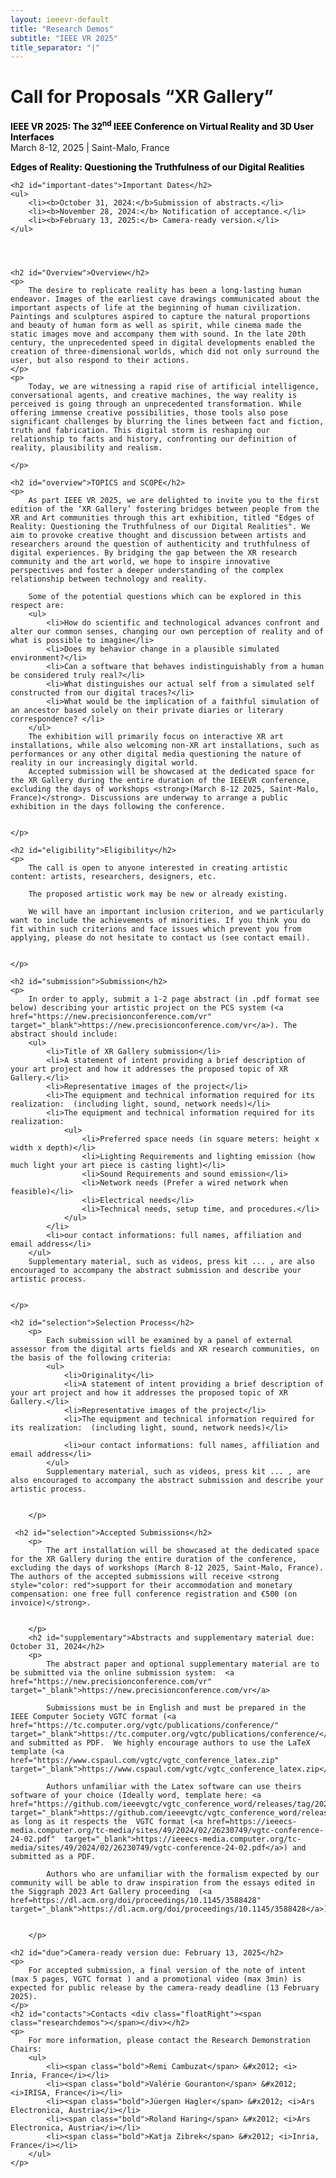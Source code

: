 ```yaml
---
layout: ieeevr-default
title: "Research Demos"
subtitle: "IEEE VR 2025"
title_separator: "|"
---
```


<script type="text/javascript">
    $(document).ready(function(){
		var email = ""; 
		var domain = "ieeevr.org"; 

	    email = "researchdemos2025"; 		
		$(".researchdemos").html("<span class='text-nowrap'><a href=javascript:location='" + "mail" + "to:" + email + "@" + domain + "'><i class='fas fa-fw fa-envelope-square emailIconSm' style=''></i><i class='emailTextSm'>" + email + "@" + domain + "</a></i></span>");            
	});
</script>

<div>
    <h1 id="cfp-demos">Call for Proposals <strong>“XR Gallery”</strong>
<div class="floatRight"><span class="researchdemos"></span></div></h1>
    <p>
        <strong style="color: black">IEEE VR 2025: The 32<sup>nd</sup> IEEE Conference on Virtual Reality and 3D User Interfaces</strong><br />
            March 8-12, 2025 | Saint-Malo, France
    </p> 
      <p>
        <strong style="color: black">Edges of Reality: Questioning the Truthfulness of our Digital Realities</strong><br />
    </p>   
</div>

<div>

    <h2 id="important-dates">Important Dates</h2>
    <ul>
        <li><b>October 31, 2024:</b>Submission of abstracts.</li>
        <li><b>November 28, 2024:</b> Notification of acceptance.</li>
        <li><b>February 13, 2025:</b> Camera-ready version.</li>
    </ul>
 
  
   

    <h2 id="Overview">Overview</h2>
    <p>
        The desire to replicate reality has been a long-lasting human endeavor. Images of the earliest cave drawings communicated about the important aspects of life at the beginning of human civilization. Paintings and sculptures aspired to capture the natural proportions and beauty of human form as well as spirit, while cinema made the static images move and accompany them with sound. In the late 20th century, the unprecedented speed in digital developments enabled the creation of three-dimensional worlds, which did not only surround the user, but also respond to their actions.
    </p>
    <p>
        Today, we are witnessing a rapid rise of artificial intelligence, conversational agents, and creative machines, the way reality is perceived is going through an unprecedented transformation. While offering immense creative possibilities, those tools also pose significant challenges by blurring the lines between fact and fiction, truth and fabrication. This digital storm is reshaping our relationship to facts and history, confronting our definition of reality, plausibility and realism.

    </p>

    <h2 id="overview">TOPICS and SCOPE</h2>
    <p>
        As part IEEE VR 2025, we are delighted to invite you to the first edition of the ‘XR Gallery’ fostering bridges between people from the XR and Art communities through this art exhibition, titled "Edges of Reality: Questioning the Truthfulness of our Digital Realities". We aim to provoke creative thought and discussion between artists and researchers around the question of authenticity and truthfulness of digital experiences. By bridging the gap between the XR research community and the art world, we hope to inspire innovative perspectives and foster a deeper understanding of the complex relationship between technology and reality.
       
        Some of the potential questions which can be explored in this respect are: 
        <ul>
            <li>How do scientific and technological advances confront and alter our common senses, changing our own perception of reality and of what is possible to imagine</li>
            <li>Does my behavior change in a plausible simulated environment?</li>
            <li>Can a software that behaves indistinguishably from a human be considered truly real?</li>
            <li>What distinguishes our actual self from a simulated self constructed from our digital traces?</li>
            <li>What would be the implication of a faithful simulation of an ancestor based solely on their private diaries or literary correspondence? </li>
        </ul>
        The exhibition will primarily focus on interactive XR art installations, while also welcoming non-XR art installations, such as performances or any other digital media questioning the nature of reality in our increasingly digital world. 
        Accepted submission will be showcased at the dedicated space for the XR Gallery during the entire duration of the IEEEVR conference, excluding the days of workshops <strong>(March 8-12 2025, Saint-Malo, France)</strong>. Discussions are underway to arrange a public exhibition in the days following the conference.

    
    </p>
    
    <h2 id="eligibility">Eligibility</h2>
    <p>
        The call is open to anyone interested in creating artistic content: artists, researchers, designers, etc.
        
        The proposed artistic work may be new or already existing.
        
        We will have an important inclusion criterion, and we particularly want to include the achievements of minorities. If you think you do fit within such criterions and face issues which prevent you from applying, please do not hesitate to contact us (see contact email).   


    </p>

    <h2 id="submission">Submission</h2>
    <p>
        In order to apply, submit a 1-2 page abstract (in .pdf format see below) describing your artistic project on the PCS system (<a href="https://new.precisionconference.com/vr"  target="_blank">https://new.precisionconference.com/vr</a>). The abstract should include:
        <ul>
            <li>Title of XR Gallery submission</li>
            <li>A statement of intent providing a brief description of your art project and how it addresses the proposed topic of XR Gallery.</li>
            <li>Representative images of the project</li>
            <li>The equipment and technical information required for its realization:  (including light, sound, network needs)</li>
            <li>The equipment and technical information required for its realization:
                <ul>
                    <li>Preferred space needs (in square meters: height x width x depth)</li>
                    <li>Lighting Requirements and lighting emission (how much light your art piece is casting light)</li>
                    <li>Sound Requirements and sound emission</li>
                    <li>Network needs (Prefer a wired network when feasible)</li>
                    <li>Electrical needs</li>
                    <li>Technical needs, setup time, and procedures.</li>
                </ul>
            </li>
            <li>our contact informations: full names, affiliation and email address</li>
        </ul>
        Supplementary material, such as videos, press kit ... , are also encouraged to accompany the abstract submission and describe your artistic process.


    </p>

    <h2 id="selection">Selection Process</h2>
        <p>
            Each submission will be examined by a panel of external assessor from the digital arts fields and XR research communities, on the basis of the following criteria:
            <ul>
                <li>Originality</li>
                <li>A statement of intent providing a brief description of your art project and how it addresses the proposed topic of XR Gallery.</li>
                <li>Representative images of the project</li>
                <li>The equipment and technical information required for its realization:  (including light, sound, network needs)</li>
                
                <li>our contact informations: full names, affiliation and email address</li>
            </ul>
            Supplementary material, such as videos, press kit ... , are also encouraged to accompany the abstract submission and describe your artistic process.


        </p>

     <h2 id="selection">Accepted Submissions</h2>
        <p>
            The art installation will be showcased at the dedicated space for the XR Gallery during the entire duration of the conference, excluding the days of workshops (March 8-12 2025, Saint-Malo, France). The authors of the accepted submissions will receive <strong style="color: red">support for their accommodation and monetary compensation: one free full conference registration and €500 (on invoice)</strong>.


        </p>
        <h2 id="supplementary">Abstracts and supplementary material due: October 31, 2024</h2>
        <p>
            The abstract paper and optional supplementary material are to be submitted via the online submission system:  <a href="https://new.precisionconference.com/vr"  target="_blank">https://new.precisionconference.com/vr</a>

            Submissions must be in English and must be prepared in the IEEE Computer Society VGTC format (<a href="https://tc.computer.org/vgtc/publications/conference/"  target="_blank">https://tc.computer.org/vgtc/publications/conference/</a>) and submitted as PDF.  We highly encourage authors to use the LaTeX template (<a href="https://www.cspaul.com/vgtc/vgtc_conference_latex.zip"  target="_blank">https://www.cspaul.com/vgtc/vgtc_conference_latex.zip</a>). 

            Authors unfamiliar with the Latex software can use theirs software of your choice (Ideally word, template here: <a href="https://github.com/ieeevgtc/vgtc_conference_word/releases/tag/2024.02.14"  target="_blank">https://github.com/ieeevgtc/vgtc_conference_word/releases/tag/2024.02.14</a>) as long as it respects the  VGTC format (<a href=https://ieeecs-media.computer.org/tc-media/sites/49/2024/02/26230749/vgtc-conference-24-02.pdf"  target="_blank">https://ieeecs-media.computer.org/tc-media/sites/49/2024/02/26230749/vgtc-conference-24-02.pdf</a>) and submitted as a PDF. 

            Authors who are unfamiliar with the formalism expected by our community will be able to draw inspiration from the essays edited in the Siggraph 2023 Art Gallery proceeding  (<a href=https://dl.acm.org/doi/proceedings/10.1145/3588428"  target="_blank">https://dl.acm.org/doi/proceedings/10.1145/3588428</a>). 


        </p>

    <h2 id="due">Camera-ready version due: February 13, 2025</h2>
    <p>
        For accepted submission, a final version of the note of intent (max 5 pages, VGTC format ) and a promotional video (max 3min) is expected for public release by the camera-ready deadline (13 February 2025).
    </p>
    <h2 id="contacts">Contacts <div class="floatRight"><span class="researchdemos"></span></div></h2>	
    <p>
        For more information, please contact the Research Demonstration Chairs:
        <ul>
            <li><span class="bold">Remi Cambuzat</span> &#x2012; <i> Inria, France</i></li>
            <li><span class="bold">Valérie Gouranton</span> &#x2012; <i>IRISA, France</i></li>
            <li><span class="bold">Jüergen Hagler</span> &#x2012; <i>Ars Electronica, Austria</i></li>
            <li><span class="bold">Roland Haring</span> &#x2012; <i>Ars Electronica, Austria</i></li>
            <li><span class="bold">Katja Zibrek</span> &#x2012; <i>Inria, France</i></li>
        </ul>
    </p>
</div>